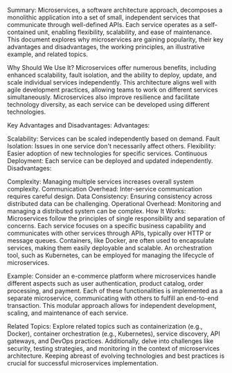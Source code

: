 Summary:
Microservices, a software architecture approach, decomposes a monolithic application into a set of small, independent services that communicate through well-defined APIs. Each service operates as a self-contained unit, enabling flexibility, scalability, and ease of maintenance. This document explores why microservices are gaining popularity, their key advantages and disadvantages, the working principles, an illustrative example, and related topics.

Why Should We Use It?
Microservices offer numerous benefits, including enhanced scalability, fault isolation, and the ability to deploy, update, and scale individual services independently. This architecture aligns well with agile development practices, allowing teams to work on different services simultaneously. Microservices also improve resilience and facilitate technology diversity, as each service can be developed using different technologies.

Key Advantages and Disadvantages:
Advantages:

Scalability: Services can be scaled independently based on demand.
Fault Isolation: Issues in one service don't necessarily affect others.
Flexibility: Easier adoption of new technologies for specific services.
Continuous Deployment: Each service can be deployed and updated independently.
Disadvantages:

Complexity: Managing multiple services increases overall system complexity.
Communication Overhead: Inter-service communication requires careful design.
Data Consistency: Ensuring consistency across distributed data can be challenging.
Operational Overhead: Monitoring and managing a distributed system can be complex.
How It Works:
Microservices follow the principles of single responsibility and separation of concerns. Each service focuses on a specific business capability and communicates with other services through APIs, typically over HTTP or message queues. Containers, like Docker, are often used to encapsulate services, making them easily deployable and scalable. An orchestration tool, such as Kubernetes, can be employed for managing the lifecycle of microservices.

Example:
Consider an e-commerce platform where microservices handle different aspects such as user authentication, product catalog, order processing, and payment. Each of these functionalities is implemented as a separate microservice, communicating with others to fulfill an end-to-end transaction. This modular approach allows for independent development, scaling, and maintenance of each service.

Related Topics:
Explore related topics such as containerization (e.g., Docker), container orchestration (e.g., Kubernetes), service discovery, API gateways, and DevOps practices. Additionally, delve into challenges like security, testing strategies, and monitoring in the context of microservices architecture. Keeping abreast of evolving technologies and best practices is crucial for successful microservices implementation.

